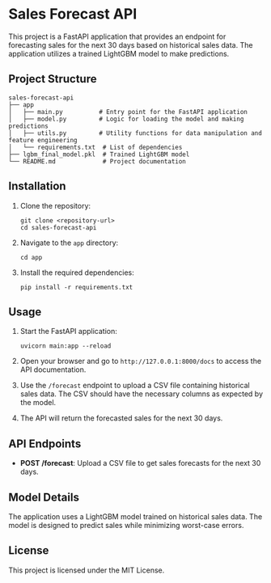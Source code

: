 # Sales Forecast API

This project is a FastAPI application that provides an endpoint for forecasting sales for the next 30 days based on historical sales data. The application utilizes a trained LightGBM model to make predictions.

## Project Structure

```
sales-forecast-api
├── app
│   ├── main.py          # Entry point for the FastAPI application
│   ├── model.py         # Logic for loading the model and making predictions
│   ├── utils.py         # Utility functions for data manipulation and feature engineering
│   └── requirements.txt  # List of dependencies
├── lgbm_final_model.pkl  # Trained LightGBM model
└── README.md             # Project documentation
```

## Installation

1. Clone the repository:
   ```
   git clone <repository-url>
   cd sales-forecast-api
   ```

2. Navigate to the `app` directory:
   ```
   cd app
   ```

3. Install the required dependencies:
   ```
   pip install -r requirements.txt
   ```

## Usage

1. Start the FastAPI application:
   ```
   uvicorn main:app --reload
   ```

2. Open your browser and go to `http://127.0.0.1:8000/docs` to access the API documentation.

3. Use the `/forecast` endpoint to upload a CSV file containing historical sales data. The CSV should have the necessary columns as expected by the model.

4. The API will return the forecasted sales for the next 30 days.

## API Endpoints

- **POST /forecast**: Upload a CSV file to get sales forecasts for the next 30 days.

## Model Details

The application uses a LightGBM model trained on historical sales data. The model is designed to predict sales while minimizing worst-case errors.

## License

This project is licensed under the MIT License.